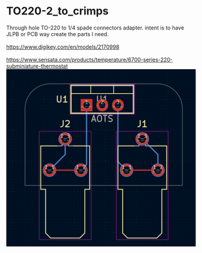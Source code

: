 # TO220-2_to_crimps
Through hole TO-220 to 1/4 spade connectors adapter. intent is to have JLPB or PCB way create the parts I need. <br>
<br>
https://www.digikey.com/en/models/2170998  
<br>
https://www.sensata.com/products/temperature/6700-series-220-subminiature-thermostat
<br>
<img src="aots_crimp/photo.png">
